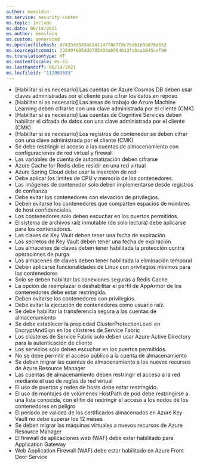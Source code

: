 ```yaml
---
author: memildin
ms.service: security-center
ms.topic: include
ms.date: 06/14/2021
ms.author: memildin
ms.custom: generated
ms.openlocfilehash: d7433dd53346141147f8d7f0c7bdb1b3b076d152
ms.sourcegitcommit: 23040f695dd0785409ab964613fabca1645cef90
ms.translationtype: HT
ms.contentlocale: es-ES
ms.lasthandoff: 06/14/2021
ms.locfileid: "112083683"
---
```

- [Habilitar si es necesario] Las cuentas de Azure Cosmos DB deben usar claves administradas por el cliente para cifrar los datos en reposo
- [Habilitar si es necesario] Las áreas de trabajo de Azure Machine Learning deben cifrarse con una clave administrada por el cliente (CMK)
- [Habilitar si es necesario] Las cuentas de Cognitive Services deben habilitar el cifrado de datos con una clave administrada por el cliente (CMK)
- [Habilitar si es necesario] Los registros de contenedor se deben cifrar con una clave administrada por el cliente (CMK)
- Se debe restringir el acceso a las cuentas de almacenamiento con configuraciones de red virtual y firewall
- Las variables de cuenta de automatización deben cifrarse
- Azure Cache for Redis debe residir en una red virtual
- Azure Spring Cloud debe usar la inserción de red
- Debe aplicar los límites de CPU y memoria de los contenedores.
- Las imágenes de contenedor solo deben implementarse desde registros de confianza
- Debe evitar los contenedores con elevación de privilegios.
- Deben evitarse los contenedores que comparten espacios de nombres de host confidenciales.
- Los contenedores solo deben escuchar en los puertos permitidos.
- El sistema de archivos raíz inmutable (de solo lectura) debe aplicarse para los contenedores.
- Las claves de Key Vault deben tener una fecha de expiración
- Los secretos de Key Vault deben tener una fecha de expiración
- Los almacenes de claves deben tener habilitada la protección contra operaciones de purga
- Los almacenes de claves deben tener habilitada la eliminación temporal
- Deben aplicarse funcionalidades de Linux con privilegios mínimos para los contenedores
- Solo se deben habilitar las conexiones seguras a Redis Cache
- La opción de reemplazar o deshabilitar el perfil de AppArmor de los contenedores debe estar restringida.
- Deben evitarse los contenedores con privilegios.
- Debe evitar la ejecución de contenedores como usuario raíz.
- Se debe habilitar la transferencia segura a las cuentas de almacenamiento
- Se debe establecer la propiedad ClusterProtectionLevel en EncryptAndSign en los clústeres de Service Fabric
- Los clústeres de Service Fabric solo deben usar Azure Active Directory para la autenticación de cliente
- Los servicios solo deben escuchar en los puertos permitidos.
- No se debe permitir el acceso público a la cuenta de almacenamiento
- Se deben migrar las cuentas de almacenamiento a los nuevos recursos de Azure Resource Manager
- Las cuentas de almacenamiento deben restringir el acceso a la red mediante el uso de reglas de red virtual
- El uso de puertos y redes de hosts debe estar restringido.
- El uso de montajes de volúmenes HostPath de pod debe restringirse a una lista conocida, con el fin de restringir el acceso a los nodos de los contenedores en peligro
- El período de validez de los certificados almacenados en Azure Key Vault no debe superar los 12 meses
- Se deben migrar las máquinas virtuales a nuevos recursos de Azure Resource Manager
- El firewall de aplicaciones web (WAF) debe estar habilitado para Application Gateway
- Web Application Firewall (WAF) debe estar habilitado en Azure Front Door Service

